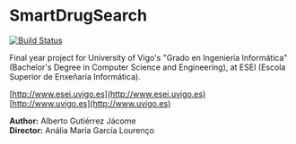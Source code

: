 SmartDrugSearch
===============

[![Build Status](https://travis-ci.org/agjacome/smart-drug-search.svg)](https://travis-ci.org/agjacome/smart-drug-search)

Final year project for University of Vigo's "Grado en Ingeniería Informática"
(Bachelor's Degree in Computer Science and Engineering), at ESEI (Escola
Superior de Enxeñaría Informática).

[http://www.esei.uvigo.es](http://www.esei.uvigo.es)  
[http://www.uvigo.es](http://www.uvigo.es)

**Author:** Alberto Gutiérrez Jácome  
**Director:** Anália María García Lourenço

